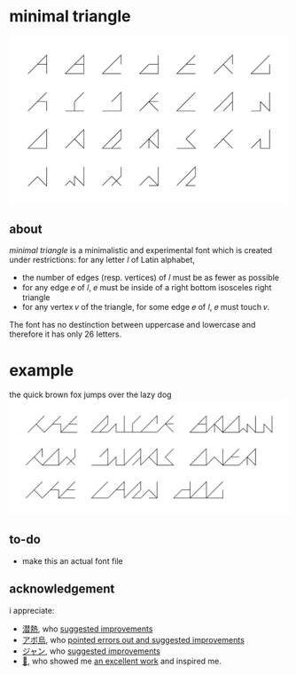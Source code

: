 # minimal triangle
![preview](/images/preview.png)

## about
*minimal triangle* is a minimalistic and experimental font which is created under restrictions: for any letter 𝑙 of Latin alphabet,

- the number of edges (resp. vertices) of 𝑙 must be as fewer as possible
- for any edge 𝑒 of 𝑙, 𝑒 must be inside of a right bottom isosceles right triangle
- for any vertex 𝑣 of the triangle, for some edge 𝑒 of 𝑙, 𝑒 must touch 𝑣.

The font has no destinction between uppercase and lowercase and therefore it has only 26 letters.

# example

the quick brown fox jumps over the lazy dog
![example](/images/fox.png)

## to-do
- make this an actual font file

## acknowledgement
i appreciate:

- [潜熱](https://twitter.com/latent_heat),  who [suggested improvements](https://twitter.com/-/status/1008296839345364992)
- [アボ烏](https://twitter.com/avocado_oolong), who [pointed errors out and suggested improvements](https://twitter.com/-/status/1008299590737584133)
- [ジャン](https://twitter.com/Jean_w_Grenier2), who [suggested improvements](https://twitter.com/-/status/1008297209001988096)
- [🦀](https://twitter.com/kani_daisakusen), who showed me [an excellent work](https://twitter.com/-/status/1008331346605772802) and inspired me.
